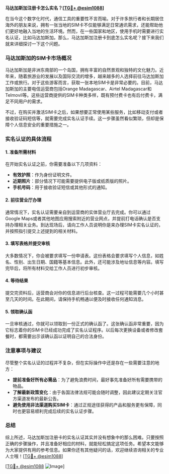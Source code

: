 **马达加斯加注册卡怎么实名？[[TG💪+ @esim1088](https://t.me/s/esim1088)]**

在当今这个数字化时代，通信工具的重要性不言而喻。对于许多旅行者和长期居住海外的朋友来说，拥有一张当地的SIM卡不仅能够满足日常通讯需求，还能帮助他们更好地融入当地的生活环境。然而，在一些国家和地区，使用手机时需要进行实名认证，比如马达加斯加。那么，马达加斯加注册卡到底怎么实名呢？接下来我们就来详细探讨一下这个问题。

### 马达加斯加的SIM卡市场概况

马达加斯加是非洲东南部的一个岛国，拥有丰富的自然景观和独特的文化魅力。近年来，随着旅游业的发展以及国际交流的增多，越来越多的人选择前往马达加斯加工作或旅行。对于这些游客而言，获取一张本地SIM卡是非常必要的。目前，马达加斯加的主要电信运营商包括Orange Madagascar、Airtel Madagascar和Telmovil等。这些运营商提供的SIM卡种类多样，既有预付费卡也有后付费卡，满足不同用户的需求。

不过，在购买并激活SIM卡之后，如果想要正常使用某些服务，比如移动支付或者接收验证码短信等，就需要完成实名认证手续。这一步骤虽然看似繁琐，但却是保障个人信息安全的重要措施之一。

### 实名认证的具体流程

#### 1. 准备所需材料
在开始实名认证之前，你需要准备以下几项资料：
- **有效护照**：作为身份证明文件。
- **近期照片**：部分情况下可能需要提供电子版或纸质版的照片。
- **手机号码**：用于接收验证短信或其他形式的通知。

#### 2. 前往营业厅办理
通常情况下，实名认证需要亲自到运营商的实体营业厅去完成。你可以通过Google Maps或者其他地图应用搜索附近的营业网点，并提前打电话确认是否支持办理相关业务。到达现场后，请向工作人员说明你是来办理SIM卡实名认证的，并按照指引提交上述提到的相关材料。

#### 3. 填写表格并提交审核
大多数情况下，你会被要求填写一份申请表。这份表格会要求填写个人信息，如姓名、性别、出生日期、国籍等基本信息。此外，还可能涉及地址信息等内容。填写完毕后，将所有材料交给工作人员进行初步审核。

#### 4. 等待结果
提交完资料后，运营商会对你的信息进行后台核查。这一过程可能需要几个小时甚至几天的时间。在此期间，请保持手机畅通以便及时接收任何通知消息。

#### 5. 领取确认函
一旦审核通过，你就可以领取到一份正式的确认函了。这张确认函非常重要，因为它标志着你的SIM卡已经成功完成了实名认证程序。以后每次更换设备或者修改套餐时，都需要出示该确认函以证明自己的合法身份。

### 注意事项与建议

尽管整个实名认证的过程并不复杂，但在实际操作中还是存在一些需要注意的地方：

- **提前准备好所有必需品**：为了避免浪费时间，最好事先准备好所有需要携带的物品。
- **了解最新政策变化**：由于各国法律法规可能会随时调整，因此建议定期关注官方渠道发布的最新公告。
- **避免使用非法渠道购买SIM卡**：通过正规途径获得的产品和服务更有保障，同时也更容易顺利完成后续的实名认证步骤。

### 总结

综上所述，马达加斯加注册卡的实名认证其实并没有想象中的那么困难。只要按照正确的步骤操作，并且准备好相应的材料，就能轻松搞定这项任务。希望本文能够为大家提供有用的参考信息。如果你还有其他疑问的话，欢迎继续咨询相关的专业人士哦！[[TG💪+ @esim1088](https://t.me/s/esim1088)]

[[TG💪+ @esim1088](https://t.me/s/esim1088) ![Image](https://i.postimg.cc/4NQfJmqS/Snipaste-2025-05-13-00-14-12.png)]